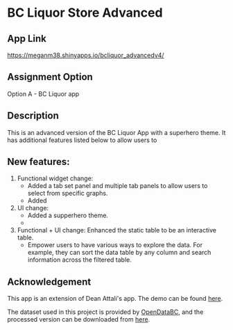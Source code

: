 # BC Liquor Store Advanced

## App Link

https://meganm38.shinyapps.io/bcliquor_advancedv4/

## Assignment Option

Option A - BC Liquor app

## Description

This is an advanced version of the BC Liquor App with a superhero theme. It has additional features listed below to allow users to 

## New features:

1.  Functional widget change: 
    - Added a tab set panel and multiple tab panels to allow users to select from specific graphs.
    - Added 
2.  UI change:
    - Added a supperhero theme.
    - 
3.  Functional + UI change: Enhanced the static table to be an interactive table.
    - Empower users to have various ways to explore the data. For example, they can sort the data table by any column and search information across the filtered table.

## Acknowledgement
This app is an extension of Dean Attali's app. The demo can be found [here](https://deanattali.com/blog/building-shiny-apps-tutorial/). 

The dataset used in this project is provided by [OpenDataBC](https://catalogue.data.gov.bc.ca/dataset/bc-liquor-store-product-price-list-historical-prices), and the processed version can be downloaded from [here](https://deanattali.com/files/bcl-data.csv).
